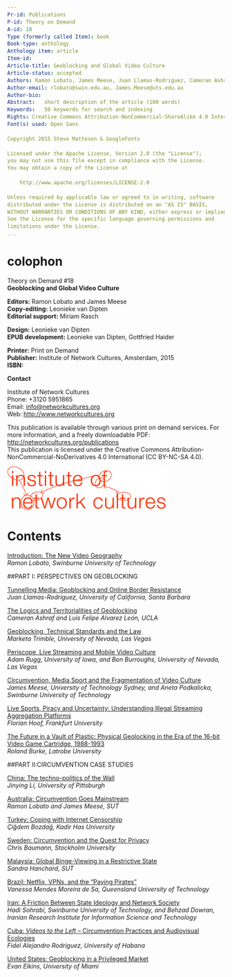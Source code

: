 ```yaml
---
Pr-id: Publications
P-id: Theory on Demand
A-id: 18
Type (formerly called Item): book 
Book-type: anthology
Anthology item: article
Item-id: 
Article-title: Geoblocking and Global Video Culture
Article-status: accepted
Authors: Ramon Lobato, James Meese, Juan Llamas-Rodriguez, Cameran Ashraf, Marketa Trimble, Adam Rugg, Florian Hoof, Roland Burke, Jinying Li, Çiğdem Bozdağ, Chris Baumann, Aneta Podkalicka, Chris Baumann, Sandra Hanchard, Vanessa Mendes Moreira de Sa, Hadi Sohrabi, Fidel Alejandro Rodriguez, Evan Elkins.
Author-email: rlobato@swin.edu.au, James.Meese@uts.edu.au
Author-bio:
Abstract:   short description of the article (100 words)
Keywords:   50 keywords for search and indexing
Rights: Creative Commons Attribution-NonCommercial-ShareAlike 4.0 International (CC-BY-NC-SA 4.0)
Font(s) used: Open Sans

Copyright 2015 Steve Matteson & GoogleFonts

Licensed under the Apache License, Version 2.0 (the "License");
you may not use this file except in compliance with the License.
You may obtain a copy of the License at

    http://www.apache.org/licenses/LICENSE-2.0

Unless required by applicable law or agreed to in writing, software
distributed under the License is distributed on an "AS IS" BASIS,
WITHOUT WARRANTIES OR CONDITIONS OF ANY KIND, either express or implied.
See the License for the specific language governing permissions and
limitations under the License.
...
```


# colophon

Theory on Demand #18  
**Geoblocking and Global Video Culture**


**Editors:** Ramon Lobato and James Meese<br/>
**Copy-editing:** Leonieke van Dipten<br/>
**Editorial support:** Miriam Rasch<br/>

**Design:** Leonieke van Dipten<br/>
**EPUB development:** Leonieke van Dipten, Gottfried Haider<br/> 

**Printer:** Print on Demand<br/>
**Publisher:** Institute of Network Cultures, Amsterdam, 2015<br/>
**ISBN:** <br/> 


**Contact**

Institute of Network Cultures<br/> 
Phone: +3120 5951865<br/>
Email: info@networkcultures.org<br/>
Web: <http://www.networkcultures.org><br/>

This publication is available through various print on demand services.
For more information, and a freely downloadable PDF:
<http://networkcultures.org/publications><br/>
This publication is licensed under the Creative Commons Attribution-NonCommercial-NoDerivatives 4.0 International (CC BY-NC-SA 4.0).<br/>

![](imgs/INC-logo.png)


# Contents

<a href="ch003.xhtml">Introduction: The New Video Geography</a><br/>
*Ramon Lobato, Swinburne University of Technology*<br/>

##PART I: PERSPECTIVES ON GEOBLOCKING

<a href="ch005.xhtml">Tunnelling Media: Geoblocking and Online Border Resistance</a><br/>*Juan Llamas-Rodriguez, University of California, Santa Barbara*<br/>

<a href="ch006.xhtml">The Logics and Territorialities of Geoblocking</a><br/> *Cameran Ashraf and Luis Felipe Alvarez León, UCLA*<br/>

<a href="ch007.xhtml">Geoblocking, Technical Standards and the Law</a><br/>*Marketa Trimble, University of Nevada, Las Vegas*<br/>

<a href="ch008.xhtml">Periscope, Live Streaming and Mobile Video Culture</a><br/>*Adam Rugg, University of Iowa, and Ben Burroughs, University of Nevada, Las Vegas*

<a href="ch009.xhtml"> Circumvention, Media Sport and the Fragmentation of Video Culture
</a><br/>*James Meese, University of Technology Sydney, and Aneta Podkalicka, Swinburne University of Technology*

<a href="ch010.xhtml">Live Sports, Piracy and Uncertainty: Understanding Illegal Streaming
Aggregation Platforms</a><br/>*Florian Hoof, Frankfurt University*

<a href="ch011.xhtml">The Future in a Vault of Plastic: Physical Geolocking in the Era of the 16-bit Video Game Cartridge, 1988-1993</a><br/>*Roland Burke, Latrobe University*

##PART II:CIRCUMVENTION CASE STUDIES<br/>

<a href="ch013.xhtml"> China: The techno-politics of the Wall</a><br/>*Jinying Li, University of Pittsburgh*

<a href="ch014.xhtml">Australia: Circumvention Goes Mainstream</a><br/>*Ramon Lobato and James Meese, SUT*

<a href="ch015.xhtml">Turkey: Coping with Internet Censorship</a><br/>*Çiğdem Bozdağ, Kadir Has University*

<a href="ch016.xhtml"> Sweden: Circumvention and the Quest for Privacy</a><br/>*Chris Baumann, Stockholm University*

<a href="ch017.xhtml">Malaysia: Global Binge-Viewing in a Restrictive State</a><br/>*Sandra Hanchard, SUT*

<a href="ch018.xhtml">Brazil: Netflix, VPNs, and the “Paying Pirates”</a><br/>*Vanessa Mendes Moreira de Sa, Queensland University of Technology*

<a href="ch019.xhtml">Iran: A Friction Between State Ideology and Network Society</a><br/>*Hadi Sohrabi, Swinburne University of Technology, and Behzad Dowran, Iranian Research Institute for Information Science and Technology*

<a href="ch020.xhtml">Cuba: *Videos to the Left* – Circumvention Practices and
Audiovisual Ecologies</a><br/>*Fidel Alejandro Rodriguez, University of Habana*

<a href="ch021.xhtml">United States: Geoblocking in a Privileged Market</a><br/>*Evan Elkins, University of Miami*
